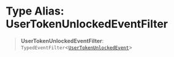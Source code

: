 # Type Alias: UserTokenUnlockedEventFilter

> **UserTokenUnlockedEventFilter**: `TypedEventFilter`\<[`UserTokenUnlockedEvent`](UserTokenUnlockedEvent.md)\>
